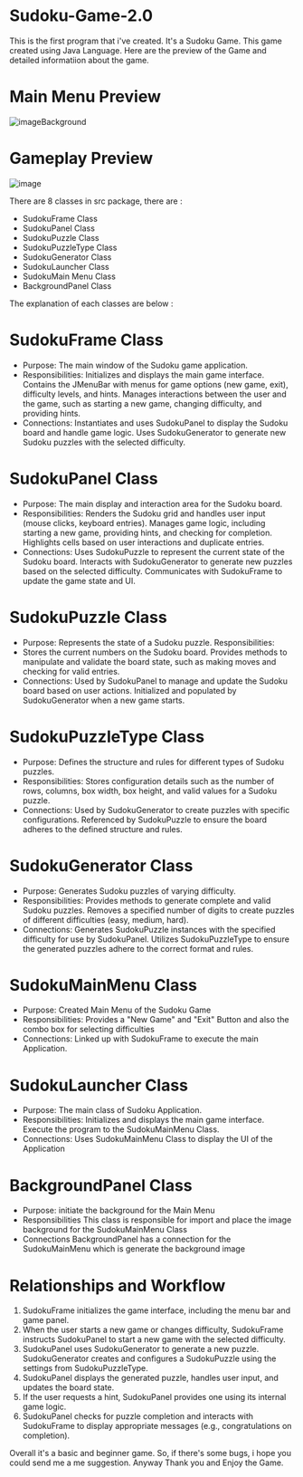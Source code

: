 ﻿# Sudoku-Game-2.0

This is the first program that i've created. It's a Sudoku Game. This game created using Java Language. Here are the preview of the Game and detailed informatiion about the game.
# Main Menu Preview
![imageBackground](https://github.com/user-attachments/assets/db2f16cc-52ef-4e08-afa4-e0489fbc6a7c)

# Gameplay Preview
![image](https://github.com/isanovsky/Sudoku-Game-2.0/assets/69060626/231e9f64-f9d4-46f9-8052-4ad8d50178f6)


There are 8 classes in src package, there are :
- SudokuFrame Class
- SudokuPanel Class
- SudokuPuzzle Class
- SudokuPuzzleType Class
- SudokuGenerator Class
- SudokuLauncher Class
- SudokuMain Menu Class
- BackgroundPanel Class

The explanation of each classes are below :
# SudokuFrame Class
  - Purpose: The main window of the Sudoku game application.
  - Responsibilities:
  Initializes and displays the main game interface.
  Contains the JMenuBar with menus for game options (new game, exit), difficulty levels, and hints.
  Manages interactions between the user and the game, such as starting a new game, changing difficulty, and providing hints.
  - Connections:
  Instantiates and uses SudokuPanel to display the Sudoku board and handle game logic.
  Uses SudokuGenerator to generate new Sudoku puzzles with the selected difficulty.
# SudokuPanel Class
  - Purpose: The main display and interaction area for the Sudoku board.
  - Responsibilities:
  Renders the Sudoku grid and handles user input (mouse clicks, keyboard entries).
  Manages game logic, including starting a new game, providing hints, and checking for completion.
  Highlights cells based on user interactions and duplicate entries.
  - Connections:
  Uses SudokuPuzzle to represent the current state of the Sudoku board.
  Interacts with SudokuGenerator to generate new puzzles based on the selected difficulty.
  Communicates with SudokuFrame to update the game state and UI.
# SudokuPuzzle Class
  - Purpose: Represents the state of a Sudoku puzzle.
  Responsibilities:
  - Stores the current numbers on the Sudoku board.
  Provides methods to manipulate and validate the board state, such as making moves and checking for valid entries.
  - Connections:
  Used by SudokuPanel to manage and update the Sudoku board based on user actions.
  Initialized and populated by SudokuGenerator when a new game starts.
# SudokuPuzzleType Class
  - Purpose: Defines the structure and rules for different types of Sudoku puzzles.
  - Responsibilities:
  Stores configuration details such as the number of rows, columns, box width, box height, and valid values for a Sudoku puzzle.
  - Connections:
  Used by SudokuGenerator to create puzzles with specific configurations.
  Referenced by SudokuPuzzle to ensure the board adheres to the defined structure and rules.
# SudokuGenerator Class
  - Purpose: Generates Sudoku puzzles of varying difficulty.
  - Responsibilities:
  Provides methods to generate complete and valid Sudoku puzzles.
  Removes a specified number of digits to create puzzles of different difficulties (easy, medium, hard).
  - Connections:
  Generates SudokuPuzzle instances with the specified difficulty for use by SudokuPanel.
  Utilizes SudokuPuzzleType to ensure the generated puzzles adhere to the correct format and rules.
# SudokuMainMenu Class
  - Purpose: Created Main Menu of the Sudoku Game
  - Responsibilities:
  Provides a "New Game" and "Exit" Button and also the combo box for selecting difficulties
  - Connections:
  Linked up with SudokuFrame to execute the main Application.
# SudokuLauncher Class
  - Purpose: The main class of Sudoku Application.
  - Responsibilities:
  Initializes and displays the main game interface.
  Execute the program to the SudokuMainMenu Class.
  - Connections:
  Uses SudokuMainMenu Class to display the UI of the Application
# BackgroundPanel Class
  - Purpose: initiate the background for the Main Menu
  - Responsibilities
    This class is responsible for import and place the image background for the SudokuMainMenu Class
  - Connections
    BackgroundPanel has a connection for the SudokuMainMenu which is generate the background image

# Relationships and Workflow
1. SudokuFrame initializes the game interface, including the menu bar and game panel.
2. When the user starts a new game or changes difficulty, SudokuFrame instructs SudokuPanel to start a new game with the selected difficulty.
3. SudokuPanel uses SudokuGenerator to generate a new puzzle. SudokuGenerator creates and configures a SudokuPuzzle using the settings from SudokuPuzzleType.
4. SudokuPanel displays the generated puzzle, handles user input, and updates the board state.
5. If the user requests a hint, SudokuPanel provides one using its internal game logic.
6. SudokuPanel checks for puzzle completion and interacts with SudokuFrame to display appropriate messages (e.g., congratulations on completion).

Overall it's a basic and beginner game. So, if there's some bugs, i hope you could send me a me suggestion. 
Anyway Thank you and Enjoy the Game.
